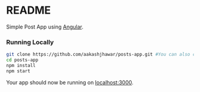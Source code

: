 # README

Simple Post App using [Angular](https://angular.io).


### Running Locally

```sh
git clone https://github.com/aakashjhawar/posts-app.git #You can also clone your own fork
cd posts-app
npm install
npm start
```

Your app should now be running on [localhost:3000](http://localhost:3000/).

